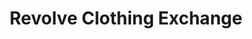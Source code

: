 ---
title: "Revolve Clothing Exchange"
url: /saint-petersburg/revolve-clothing-exchange/
shop: Kleidung
---